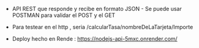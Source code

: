 - API REST que responde y recibe en formato JSON  - Se puede usar POSTMAN para validar el POST y el GET
- Para testear en el http , seria /calcularTasa/nombreDeLaTarjeta/Importe
  
- Deploy hecho en Rende : https://nodejs-api-5mxc.onrender.com/  
